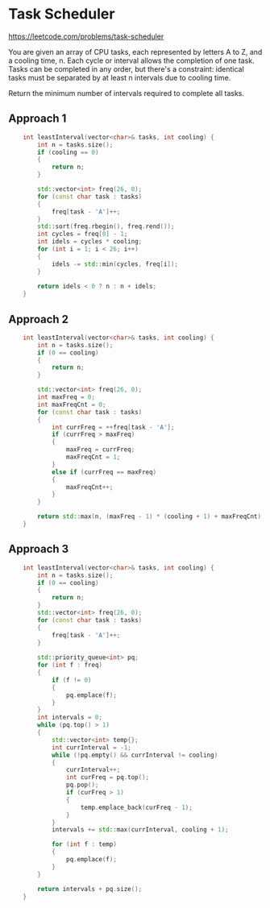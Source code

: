 # Task Scheduler

https://leetcode.com/problems/task-scheduler

You are given an array of CPU tasks, each represented by letters A to Z, and a cooling time, n. Each cycle or interval allows the completion of one task. Tasks can be completed in any order, but there's a constraint: identical tasks must be separated by at least n intervals due to cooling time.

​Return the minimum number of intervals required to complete all tasks.

## Approach 1

``` C++
    int leastInterval(vector<char>& tasks, int cooling) {
        int n = tasks.size();
        if (cooling == 0)
        {
            return n;
        }

        std::vector<int> freq(26, 0);
        for (const char task : tasks)
        {
            freq[task - 'A']++;
        }
        std::sort(freq.rbegin(), freq.rend());
        int cycles = freq[0] - 1;
        int idels = cycles * cooling;
        for (int i = 1; i < 26; i++)
        {
            idels -= std::min(cycles, freq[i]);
        } 
        
        return idels < 0 ? n : n + idels;
    }
```

## Approach 2

``` C++
    int leastInterval(vector<char>& tasks, int cooling) {
        int n = tasks.size();
        if (0 == cooling)
        {
            return n;
        }

        std::vector<int> freq(26, 0);
        int maxFreq = 0;
        int maxFreqCnt = 0;
        for (const char task : tasks)
        {
            int currFreq = ++freq[task - 'A'];
            if (currFreq > maxFreq)
            {
                maxFreq = currFreq;
                maxFreqCnt = 1;
            }
            else if (currFreq == maxFreq)
            {
                maxFreqCnt++;
            }
        }

        return std::max(n, (maxFreq - 1) * (cooling + 1) + maxFreqCnt);
    }
```

## Approach 3

``` C++
    int leastInterval(vector<char>& tasks, int cooling) {
        int n = tasks.size();
        if (0 == cooling)
        {
            return n;
        }
        std::vector<int> freq(26, 0);
        for (const char task : tasks)
        {
            freq[task - 'A']++;
        }
        
        std::priority_queue<int> pq;
        for (int f : freq)
        {
            if (f != 0)
            {
                pq.emplace(f);
            }
        }
        int intervals = 0;
        while (pq.top() > 1)
        {
            std::vector<int> temp{};
            int currInterval = -1;
            while (!pq.empty() && currInterval != cooling)
            {
                currInterval++;
                int curFreq = pq.top();
                pq.pop();
                if (curFreq > 1)
                {
                    temp.emplace_back(curFreq - 1);
                }
            }
            intervals += std::max(currInterval, cooling + 1);

            for (int f : temp)
            {
                pq.emplace(f);
            }
        }

        return intervals + pq.size();
    }
```